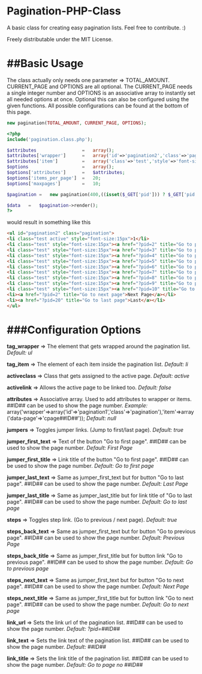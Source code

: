 Pagination-PHP-Class
====================

A basic class for creating easy pagination lists. Feel free to contribute. :)

Freely distributable under the MIT License.

##Basic Usage
=============

The class actually only needs one parameter => TOTAL_AMOUNT. CURRENT_PAGE and OPTIONS are all optional. The CURRENT_PAGE needs a single integer number and OPTIONS is an associative array to instantly set all needed options at once. Optional this can also be configured using the given functions. All possible configurations can be found at the bottom of this page.

```php
new pagination(TOTAL_AMOUNT, CURRENT_PAGE, OPTIONS);
```

```php 
<?php
include('pagination.class.php');

$attributes  				=	array();
$attributes['wrapper']		=	array('id'=>'pagination2','class'=>'pagination');
$attributes['item']			=	array('class'=>'test','style'=>'font-size:15px');
$options					=	array();
$options['attributes']		=	$attributes;
$options['items_per_page']	=	20;
$options['maxpages']		=	10;

$pagination	=	new pagination(400,((isset($_GET['pid'])) ? $_GET['pid']:1),$options);

$data	=	$pagination->render();
?>
```

would result in something like this

```html
<ul id="pagination2" class="pagination">
<li class="test active" style="font-size:15px">1</li>
<li class="test" style="font-size:15px"><a href="?pid=2" title="Go to page no 2">2</a></li>
<li class="test" style="font-size:15px"><a href="?pid=3" title="Go to page no 3">3</a></li>
<li class="test" style="font-size:15px"><a href="?pid=4" title="Go to page no 4">4</a></li>
<li class="test" style="font-size:15px"><a href="?pid=5" title="Go to page no 5">5</a></li>
<li class="test" style="font-size:15px"><a href="?pid=6" title="Go to page no 6">6</a></li>
<li class="test" style="font-size:15px"><a href="?pid=7" title="Go to page no 7">7</a></li>
<li class="test" style="font-size:15px"><a href="?pid=8" title="Go to page no 8">8</a></li>
<li class="test" style="font-size:15px"><a href="?pid=9" title="Go to page no 9">9</a></li>
<li class="test" style="font-size:15px"><a href="?pid=10" title="Go to page no 10">10</a></li>
<li><a href="?pid=2" title="Go to next page">Next Page</a></li>
<li><a href="?pid=20" title="Go to last page">Last</a></li>
</ul>
```

###Configuration Options
=========================
**tag_wrapper**   =>  The element that gets wrapped around the pagination list. *Default: ul*

**tag_item**      =>  The element of each item inside the pagination list. *Default: li*

**activeclass**   =>  Class that gets assigned to the active page. *Default: active*

**activelink**    =>  Allows the active page to be linked too. *Default: false*

**attributes**    =>  Associative array. Used to add attributes to wrapper or items. ##ID## can be used to show the page number. *Example:* array('wrapper'=>array('id'=>'pagination1','class'=>'pagination'),'item'=>array('data-page'=>'cpage##ID##')); *Default: null*

**jumpers**       =>  Toggles jumper links. (Jump to first/last page). *Default: true*

**jumper_first_text**   =>    Text of the button "Go to first page". ##ID## can be used to show the page number. *Default: First Page*

**jumper_first_title**  =>    Link title of the button "Go to first page". ##ID## can be used to show the page number. *Default: Go to first page*

**jumper_last_text**    =>    Same as jumper_first_text but for button "Go to last page". ##ID## can be used to show the page number. *Default: Last Page*

**jumper_last_title**   =>    Same as jumper_last_title but for link title of "Go to last page". ##ID## can be used to show the page number. *Default: Go to last page*

**steps**               =>    Toggles step link. (Go to previous / next page). *Default: true*

**steps_back_text**     =>    Same as jumper_first_text but for button "Go to previous page". ##ID## can be used to show the page number. *Default: Previous Page*

**steps_back_title**    =>    Same as jumper_first_title but for button link "Go to previous page". ##ID## can be used to show the page number. *Default: Go to previous page*

**steps_next_text**     =>    Same as jumper_first_text but for button "Go to next page". ##ID## can be used to show the page number. *Default: Next Page*

**steps_next_title**    =>    Same as jumper_first_title but for button link "Go to next page". ##ID## can be used to show the page number. *Default: Go to next page*

**link_url**            =>    Sets the link url of the pagination list. ##ID## can be used to show the page number. *Default: ?pid=##ID##*

**link_text**           =>    Sets the link text of the pagination list. ##ID## can be used to show the page number. *Default: ##ID##*

**link_title**          =>    Sets the link title of the pagination list. ##ID## can be used to show the page number. *Default: Go to page no ##ID##*
